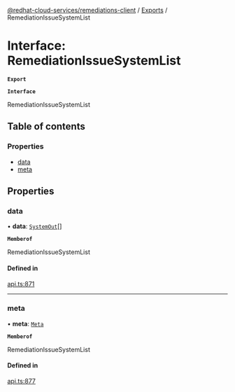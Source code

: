 [@redhat-cloud-services/remediations-client](../README.md) / [Exports](../modules.md) / RemediationIssueSystemList

# Interface: RemediationIssueSystemList

**`Export`**

**`Interface`**

RemediationIssueSystemList

## Table of contents

### Properties

- [data](RemediationIssueSystemList.md#data)
- [meta](RemediationIssueSystemList.md#meta)

## Properties

### data

• **data**: [`SystemOut`](SystemOut.md)[]

**`Memberof`**

RemediationIssueSystemList

#### Defined in

[api.ts:871](https://github.com/RedHatInsights/javascript-clients/blob/master/packages/remediations/api.ts#L871)

___

### meta

• **meta**: [`Meta`](Meta.md)

**`Memberof`**

RemediationIssueSystemList

#### Defined in

[api.ts:877](https://github.com/RedHatInsights/javascript-clients/blob/master/packages/remediations/api.ts#L877)
